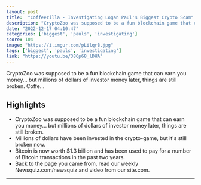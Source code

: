 ```yaml
---
layout: post
title:  "Coffeezilla - Investigating Logan Paul's Biggest Crypto Scam"
description: "CryptoZoo was supposed to be a fun blockchain game that can earn you money... but millions of dollars of investor money later, things are still broken. Coffe..."
date: "2022-12-17 04:10:47"
categories: ['biggest', 'pauls', 'investigating']
score: 104
image: "https://i.imgur.com/pLilqr8.jpg"
tags: ['biggest', 'pauls', 'investigating']
link: "https://youtu.be/386p68_lDHA"
---
```


CryptoZoo was supposed to be a fun blockchain game that can earn you money... but millions of dollars of investor money later, things are still broken. Coffe...

## Highlights

- CryptoZoo was supposed to be a fun blockchain game that can earn you money... but millions of dollars of investor money later, things are still broken.
- Millions of dollars have been invested in the crypto-game, but it's still broken now.
- Bitcoin is now worth $1.3 billion and has been used to pay for a number of Bitcoin transactions in the past two years.
- Back to the page you came from, read our weekly Newsquiz.com/newsquiz and video from our site.com.

---
